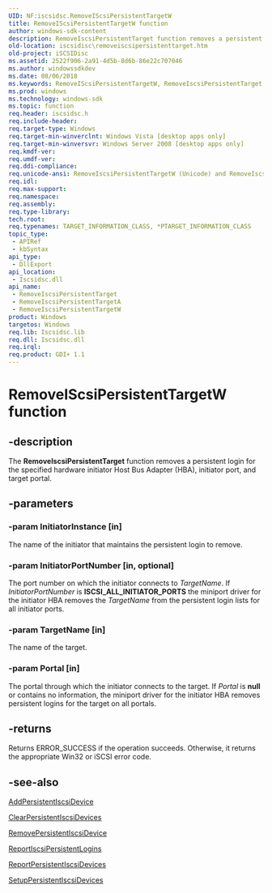 ```yaml
---
UID: NF:iscsidsc.RemoveIScsiPersistentTargetW
title: RemoveIScsiPersistentTargetW function
author: windows-sdk-content
description: RemoveIscsiPersistentTarget function removes a persistent login for the specified hardware initiator Host Bus Adapter (HBA), initiator port, and target portal.
old-location: iscsidisc\removeiscsipersistenttarget.htm
old-project: iSCSIDisc
ms.assetid: 2522f906-2a91-4d5b-8d6b-86e22c707046
ms.author: windowssdkdev
ms.date: 08/06/2018
ms.keywords: RemoveIScsiPersistentTargetW, RemoveIscsiPersistentTarget, RemoveIscsiPersistentTarget function [iSCSI Discovery Library API], RemoveIscsiPersistentTargetA, RemoveIscsiPersistentTargetW, iscsidisc.removeiscsipersistenttarget, iscsidsc/RemoveIscsiPersistentTarget, iscsidsc/RemoveIscsiPersistentTargetA, iscsidsc/RemoveIscsiPersistentTargetW
ms.prod: windows
ms.technology: windows-sdk
ms.topic: function
req.header: iscsidsc.h
req.include-header: 
req.target-type: Windows
req.target-min-winverclnt: Windows Vista [desktop apps only]
req.target-min-winversvr: Windows Server 2008 [desktop apps only]
req.kmdf-ver: 
req.umdf-ver: 
req.ddi-compliance: 
req.unicode-ansi: RemoveIscsiPersistentTargetW (Unicode) and RemoveIscsiPersistentTargetA (ANSI)
req.idl: 
req.max-support: 
req.namespace: 
req.assembly: 
req.type-library: 
tech.root: 
req.typenames: TARGET_INFORMATION_CLASS, *PTARGET_INFORMATION_CLASS
topic_type:
 - APIRef
 - kbSyntax
api_type:
 - DllExport
api_location:
 - Iscsidsc.dll
api_name:
 - RemoveIscsiPersistentTarget
 - RemoveIscsiPersistentTargetA
 - RemoveIscsiPersistentTargetW
product: Windows
targetos: Windows
req.lib: Iscsidsc.lib
req.dll: Iscsidsc.dll
req.irql: 
req.product: GDI+ 1.1
---
```


# RemoveIScsiPersistentTargetW function


## -description


The <b>RemoveIscsiPersistentTarget</b> function removes a persistent login for the specified hardware initiator Host Bus Adapter (HBA), initiator port, and target portal.


## -parameters




### -param InitiatorInstance [in]

The name of the initiator that maintains the persistent login to remove. 


### -param InitiatorPortNumber [in, optional]

The port number on which the initiator connects to <i>TargetName</i>. If <i>InitiatorPortNumber</i> is <b>ISCSI_ALL_INITIATOR_PORTS</b> the miniport driver for the initiator HBA removes the <i>TargetName</i> from the persistent login lists for all initiator ports. 



### -param TargetName [in]

The name of the target.


### -param Portal [in]

The portal through which the initiator connects to the target. If <i>Portal</i> is <b>null</b> or contains no information, the miniport driver for the initiator HBA removes persistent logins for the target on all portals. 


## -returns



Returns ERROR_SUCCESS if the operation succeeds. Otherwise, it returns the appropriate Win32 or iSCSI error code.





## -see-also




<a href="https://msdn.microsoft.com/184b256b-0cb0-45c1-8f73-5ff28fb388fb">AddPersistentIscsiDevice</a>



<a href="https://msdn.microsoft.com/9e21dde6-face-40ae-803b-2aa7861e6f4f">ClearPersistentIscsiDevices</a>



<a href="https://msdn.microsoft.com/4016d8e4-de67-4c49-b54f-31c1b7bd64a8">RemovePersistentIscsiDevice</a>



<a href="https://msdn.microsoft.com/0ab1a864-b44e-4307-9f7c-93cc0d40ff3a">ReportIscsiPersistentLogins</a>



<a href="https://msdn.microsoft.com/856e240d-8c4d-4e55-aef3-71f98193c221">ReportPersistentIscsiDevices</a>



<a href="https://msdn.microsoft.com/b21e5872-24b2-4a4c-86a7-528789c1b9aa">SetupPersistentIscsiDevices</a>
 

 

